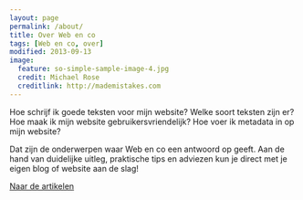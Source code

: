 ```yaml
---
layout: page
permalink: /about/
title: Over Web en co
tags: [Web en co, over]
modified: 2013-09-13
image:
  feature: so-simple-sample-image-4.jpg
  credit: Michael Rose
  creditlink: http://mademistakes.com
---
```


Hoe schrijf ik goede teksten voor mijn website? Welke soort teksten
zijn er? Hoe maak ik mijn website gebruikersvriendelijk? Hoe voer ik
metadata in op mijn website?

Dat zijn de onderwerpen waar Web en co een antwoord op geeft. Aan de
hand van duidelijke uitleg, praktische tips en adviezen kun je direct
met je eigen blog of website aan de slag!

<a markdown="0" href="{{ site.url }}/articles" class="btn">Naar
de artikelen</a>

